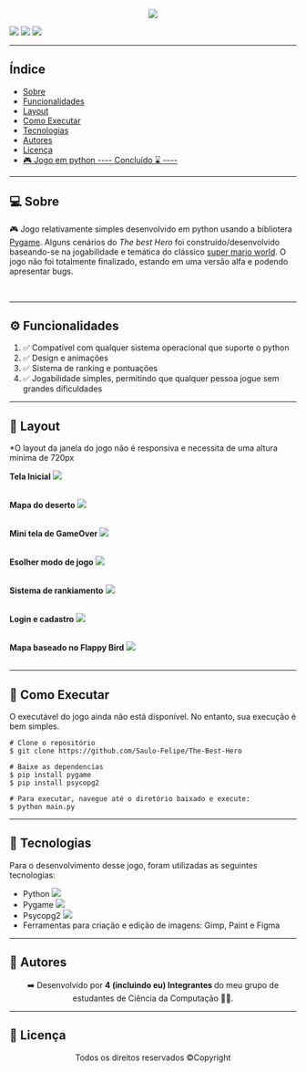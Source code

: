 <p align="center">
    <img src="./readme-images/logo.png">
</p>


<img src="https://img.shields.io/badge/Language-python-blue"/> <img src="https://img.shields.io/badge/©-Copyright-red"/> <img src="https://img.shields.io/badge/version-alfa-green"/>




------------------------------------
## Índice

* [Sobre](#sobre)
* [Funcionalidades](#funcionalidades)
* [Layout](#layout)
* [Como Executar](#como-executar)
* [Tecnologias](#tecnologias)
* [Autores](#autor)
* [Licença](#licenca)
* <a href="#" target="_blank">🎮 Jogo em python ---- Concluído ⌛ ----</a>


------------------------------------

## 💻 Sobre <a id="sobre"></a>
 
 🎮 Jogo relativamente simples desenvolvido em python usando a bibliotera <a href="https://www.pygame.org/news">Pygame</a>. Alguns cenários do <i>The best Hero</i> foi construído/desenvolvido baseando-se na jogabilidade e temática do  clássico <a href="https://pt.wikipedia.org/wiki/Super_Mario_World">super mario world</a>. O jogo não foi totalmente finalizado, estando em uma versão alfa e podendo apresentar bugs.


<br>

------------------------------------

## ⚙️ Funcionalidades <a id="funcionalidades"></a>
1. ✅ Compatível com qualquer sistema operacional que suporte o python
2. ✅ Design e animações
3. ✅ Sistema de ranking e pontuações
4. ✅ Jogabilidade simples, permitindo que qualquer pessoa jogue sem grandes dificuldades


------------------------------------

## 🎨 Layout <a id="layout"></a>


<p>*O layout da janela do jogo não é responsiva e necessita de uma altura mínima de 720px </p>

<strong>Tela Inicial</strong>
<img src="./readme-images/initial_screen.png">
<br><br>

<strong>Mapa do deserto</strong>
<img src="./readme-images/mapa_deserto.png">
<br><br>

<strong>Mini tela de GameOver</strong>
<img src="./readme-images/game_over.png">
<br><br>

<strong>Esolher modo de jogo</strong>
<img src="./readme-images/game_modes.png">
<br><br>

<strong>Sistema de rankiamento</strong>
<img src="./readme-images/ranking.png">
<br><br>

<strong>Login e cadastro</strong>
<img src="./readme-images/login.png">
<br><br>

<strong>Mapa baseado no Flappy Bird</strong>
<img src="./readme-images/flappy_bird_mapa.png">
<br><br>







------------------------------------

## 🧩 Como Executar <a id="como-executar"></a>

O executável do jogo ainda não está disponível. No entanto, sua execução é bem simples.

```
# Clone o repositório
$ git clone https://github.com/Saulo-Felipe/The-Best-Hero

# Baixe as dependencias
$ pip install pygame
$ pip install psycopg2

# Para executar, navegue até o diretório baixado e execute:
$ python main.py

```

------------------------------------

## 🤖 Tecnologias <a id="tecnologias"></a>

Para o desenvolvimento desse jogo, foram utilizadas as seguintes tecnologias: 

* Python <img src="./readme-images/python-icon.png"></img>
* Pygame <img src="./readme-images/pygame-icon.png"></img>
* Psycopg2 <img src="./readme-images/database-icon.png"></img>
* Ferramentas para criação e edição de imagens: Gimp, Paint e Figma

------------------------------------

## 👨 Autores <a id="autor"></a>

<p align="center">➡️ Desenvolvido por <strong>4 (incluindo eu) Integrantes </strong> do meu grupo de estudantes de Ciência da Computação 🧑‍💻.</p>

------------------------------------

## 📜 Licença <a id="licenca"></a>

<p align="center">Todos os direitos reservados ©Copyright</p>
